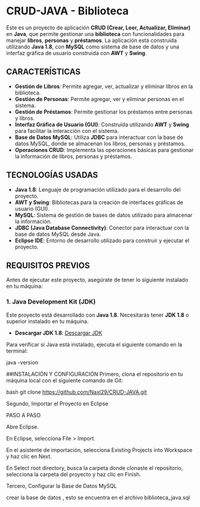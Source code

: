 # CRUD-JAVA - Biblioteca

Este es un proyecto de aplicación **CRUD (Crear, Leer, Actualizar, Eliminar)** en **Java**, que permite gestionar una **biblioteca** con funcionalidades para manejar **libros**, **personas** y **préstamos**. La aplicación está construida utilizando **Java 1.8**, con **MySQL** como sistema de base de datos y una interfaz gráfica de usuario construida con **AWT** y **Swing**.

## CARACTERÍSTICAS

- **Gestión de Libros**: Permite agregar, ver, actualizar y eliminar libros en la biblioteca.
- **Gestión de Personas**: Permite agregar, ver y eliminar personas en el sistema.
- **Gestión de Préstamos**: Permite gestionar los préstamos entre personas y libros.
- **Interfaz Gráfica de Usuario (GUI)**: Construida utilizando **AWT** y **Swing** para facilitar la interacción con el sistema.
- **Base de Datos MySQL**: Utiliza **JDBC** para interactuar con la base de datos MySQL, donde se almacenan los libros, personas y préstamos.
- **Operaciones CRUD**: Implementa las operaciones básicas para gestionar la información de libros, personas y préstamos.

## TECNOLOGÍAS USADAS

- **Java 1.8**: Lenguaje de programación utilizado para el desarrollo del proyecto.
- **AWT y Swing**: Bibliotecas para la creación de interfaces gráficas de usuario (GUI).
- **MySQL**: Sistema de gestión de bases de datos utilizado para almacenar la información.
- **JDBC (Java Database Connectivity)**: Conector para interactuar con la base de datos MySQL desde Java.
- **Eclipse IDE**: Entorno de desarrollo utilizado para construir y ejecutar el proyecto.

## REQUISITOS PREVIOS

Antes de ejecutar este proyecto, asegúrate de tener lo siguiente instalado en tu máquina:

### 1. **Java Development Kit (JDK)**

Este proyecto está desarrollado con **Java 1.8**. Necesitarás tener **JDK 1.8** o superior instalado en tu máquina.

- **Descargar JDK 1.8**: [Descargar JDK](https://www.oracle.com/java/technologies/javase-jdk8-downloads.html)

Para verificar si Java está instalado, ejecuta el siguiente comando en la terminal:

java -version

##INSTALACIÓN Y CONFIGURACIÓN
Primero, clona el repositorio en tu máquina local con el siguiente comando de Git:

bash
git clone https://github.com/Naxl29/CRUD-JAVA.git

Segundo, Importar el Proyecto en Eclipse

PASO A PASO

Abre Eclipse.

En Eclipse, selecciona File > Import.

En el asistente de importación, selecciona Existing Projects into Workspace y haz clic en Next.

En Select root directory, busca la carpeta donde clonaste el repositorio, selecciona la carpeta del proyecto y haz clic en Finish.

Tercero, Configurar la Base de Datos MySQL

crear la base de datos , esto se encuentra en el archivo biblioteca_java.sql
